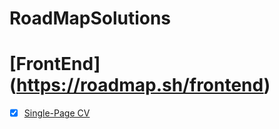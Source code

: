 # RoadMapSolutions

# [FrontEnd] (https://roadmap.sh/frontend)

- [x] [Single-Page CV](https://roadmap.sh/projects/single-page-cv)
